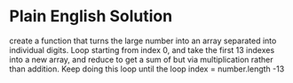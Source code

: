 # Plain English Solution

create a function that turns the large number into an array separated into individual digits. Loop starting from index 0, and take the first 13 indexes into a new array, and reduce to get a sum of but via multiplication rather than addition. Keep doing this loop until the loop index = number.length -13